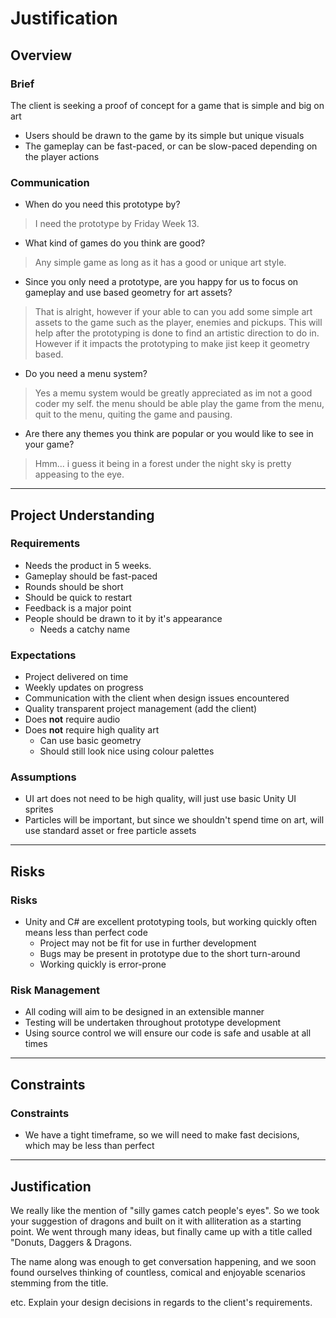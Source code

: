 # Justification
[//]: # (This section is an example of justifying your design and development decisions.)

## Overview

### Brief
[//]: # (What was the client's brief?)
The client is seeking a proof of concept for a game that is simple and big on art
* Users should be drawn to the game by its simple but unique visuals
* The gameplay can be fast-paced, or can be slow-paced depending on the player actions

### Communication
* When do you need this prototype by?
> I need the prototype by Friday Week 13.

* What kind of games do you think are good?
> Any simple game as long as it has a good or unique art style.

* Since you only need a prototype, are you happy for us to focus on gameplay and use based geometry for art assets?
> That is alright, however if your able to can you add some simple art assets to the game such as the player, enemies and pickups. This will help after the prototyping is done to find an artistic direction to do in. However if it impacts the prototyping to make jist keep it geometry based.

* Do you need a menu system?
> Yes a memu system would be greatly appreciated as im not a good coder my self. the menu should be able play the game from the menu, quit to the menu, quiting the game and pausing. 

* Are there any themes you think are popular or you would like to see in your game?
> Hmm... i guess it being in a forest under the night sky is pretty appeasing to the eye.

---

## Project Understanding

### Requirements
[//]: # (What are the requirements of the finished project?)
* Needs the product in 5 weeks.
* Gameplay should be fast-paced
* Rounds should be short
* Should be quick to restart
* Feedback is a major point
* People should be drawn to it by it's appearance
    * Needs a catchy name

### Expectations
[//]: # (What are the client's expectations?)
* Project delivered on time
* Weekly updates on progress
* Communication with the client when design issues encountered
* Quality transparent project management (add the client)
* Does **not** require audio
* Does **not** require high quality art
    * Can use basic geometry
    * Should still look nice using colour palettes

### Assumptions
[//]: # (What are you assuming based on client responses)
* UI art does not need to be high quality, will just use basic Unity UI sprites
* Particles will be important, but since we shouldn't spend time on art, will use standard asset or free particle assets

---
## Risks

### Risks
[//]: # (What are the risks of this project)
* Unity and C# are excellent prototyping tools, but working quickly often means less than perfect code
    * Project may not be fit for use in further development
    * Bugs may be present in prototype due to the short turn-around
    * Working quickly is error-prone

### Risk Management
[//]: # (How are you managing the mentioned risks)
* All coding will aim to be designed in an extensible manner
* Testing will be undertaken throughout prototype development
* Using source control we will ensure our code is safe and usable at all times

---

## Constraints

### Constraints
[//]: # (What are the constraints of this project)
* We have a tight timeframe, so we will need to make fast decisions, which may be less than perfect

---

## Justification
We really like the mention of "silly games catch people's eyes". So we took your suggestion of dragons and built on it with alliteration as a starting point. We went through many ideas, but finally came up with a title called "Donuts, Daggers & Dragons.

The name along was enough to get conversation happening, and we soon found ourselves thinking of countless, comical and enjoyable scenarios stemming from the title.

etc. Explain your design decisions in regards to the client's requirements.
